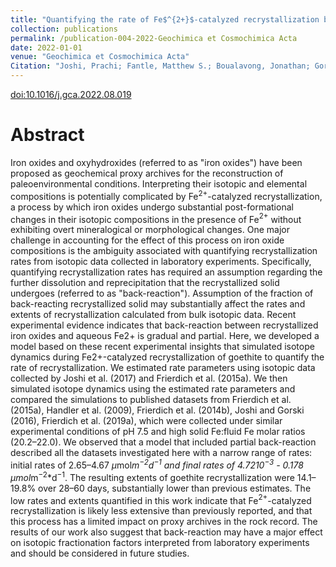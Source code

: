 ```yaml
---
title: "Quantifying the rate of Fe$^{2+}$-catalyzed recrystallization based on a unifying model framework"
collection: publications
permalink: /publication-004-2022-Geochimica et Cosmochimica Acta
date: 2022-01-01
venue: "Geochimica et Cosmochimica Acta"
Citation: "Joshi, Prachi; Fantle, Matthew S.; Boualavong, Jonathan; Gorski, Christopher A.. Quantifying the rate of Fe$^{2+}$-catalyzed recrystallization based on a unifying model framework. <i>Geochimica et Cosmochimica Acta</i> vol. 336, 423-435. 2022"
---
```

[doi:10.1016/j.gca.2022.08.019](https://authors.elsevier.com/a/1foXM3p4ZQfuQ)

# Abstract
Iron oxides and oxyhydroxides (referred to as "iron oxides") have been proposed as geochemical proxy archives for the reconstruction of paleoenvironmental conditions. Interpreting their isotopic and elemental compositions is potentially complicated by Fe$^{2+}$-catalyzed recrystallization, a process by which iron oxides undergo substantial post-formational changes in their isotopic compositions in the presence of Fe$^{2+}$ without exhibiting overt mineralogical or morphological changes. One major challenge in accounting for the effect of this process on iron oxide compositions is the ambiguity associated with quantifying recrystallization rates from isotopic data collected in laboratory experiments. Specifically, quantifying recrystallization rates has required an assumption regarding the further dissolution and reprecipitation that the recrystallized solid undergoes (referred to as "back-reaction"). Assumption of the fraction of back-reacting recrystallized solid may substantially affect the rates and extents of recrystallization calculated from bulk isotopic data. Recent experimental evidence indicates that back-reaction between recrystallized iron oxides and aqueous Fe2+ is gradual and partial. Here, we developed a model based on these recent experimental insights that simulated isotope dynamics during Fe2+-catalyzed recrystallization of goethite to quantify the rate of recrystallization. We estimated rate parameters using isotopic data collected by Joshi et al. (2017) and Frierdich et al. (2015a). We then simulated isotope dynamics using the estimated rate parameters and compared the simulations to published datasets from Frierdich et al. (2015a), Handler et al. (2009), Frierdich et al. (2014b), Joshi and Gorski (2016), Frierdich et al. (2019a), which were collected under similar experimental conditions of pH 7.5 and high solid Fe:fluid Fe molar ratios (20.2–22.0). We observed that a model that included partial back-reaction described all the datasets investigated here with a narrow range of rates: initial rates of 2.65–4.67 $\mu$mol*m$^{-2}$*d$^{-1}$ and final rates of 4.72*10$^{-3}$ - 0.178 $\mu$mol*m$^{-2}$*d$^{-1}$. The resulting extents of goethite recrystallization were 14.1–19.8% over 28–60 days, substantially lower than previous estimates. The low rates and extents quantified in this work indicate that Fe$^{2+}$-catalyzed recrystallization is likely less extensive than previously reported, and that this process has a limited impact on proxy archives in the rock record. The results of our work also suggest that back-reaction may have a major effect on isotopic fractionation factors interpreted from laboratory experiments and should be considered in future studies.
